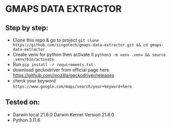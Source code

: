 # GMAPS DATA EXTRACTOR

## Step by step:
- Clone this repo & go to project `git clone https://github.com/singotech/gmaps-data-extractor.git && cd gmaps-data-extractor`
- Create venv for python then activate it `python3 -m venv .venv && source .venv/bin/activate`
- Run `pip install -r requirements.txt`
- download geckodriver from official page here
    https://github.com/mozilla/geckodriver/releases
- check your keyword
    `https://www.google.com/maps/search/your+keyword+here`

## Tested on:
- Darwin local 21.6.0 Darwin Kernel Version 21.6.0
- Python 3.11.6
